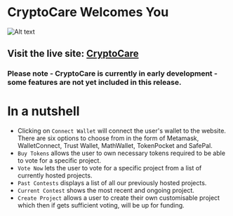 # CryptoCare Welcomes You

![Alt text](https://i.ibb.co/cNk5sDv/Crypto-Care.png "CryptoCare")

## Visit the live site: [CryptoCare](www.google.com)

### Please note - CryptoCare is currently in early development - some features are not yet included in this release.

# In a nutshell

- Clicking on `Connect Wallet` will connect the user's wallet to the website. There are six options to choose from in the form of Metamask, WalletConnect, Trust Wallet, MathWallet, TokenPocket and SafePal.
- `Buy Tokens` allows the user to own necessary tokens required to be able to vote for a specific project.
- `Vote Now` lets the user to vote for a specific project from a list of currently hosted projects.
- `Past Contests` displays a list of all our previously hosted projects.
- `Current Contest` shows the most recent and ongoing project.
- `Create Project` allows a user to create their own customisable project which then if gets sufficient voting, will be up for funding.

